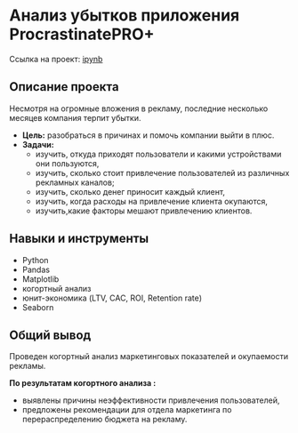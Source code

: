 # Анализ убытков приложения ProcrastinatePRO+
Ссылка на проект:
[ipynb](https://github.com/gaidds/portfolio/blob/main/Cohort%20analysis/ltv_roi_retention.ipynb)

## Описание проекта

Несмотря на огромные вложения в рекламу, последние несколько месяцев компания терпит убытки. 

- **Цель:** разобраться в причинах и помочь компании выйти в плюс.
- **Задачи:** 
    - изучить, откуда приходят пользователи и какими устройствами они пользуются,
    - изучить, сколько стоит привлечение пользователей из различных рекламных каналов;
    - изучить, сколько денег приносит каждый клиент,
    - изучить, когда расходы на привлечение клиента окупаются,
    - изучить,какие факторы мешают привлечению клиентов.

## Навыки и инструменты
- Python
- Pandas
- Matplotlib
- когортный анализ 
- юнит-экономика (LTV, CAC, ROI, Retention rate)
- Seaborn

## Общий вывод

Проведен когортный анализ маркетинговых показателей и окупаемости рекламы.
    
**По результатам когортного анализа :**
- выявлены причины неэффективности привлечения пользователей,
- предложены рекомендации для отдела маркетинга по перераспределению бюджета на рекламу.
